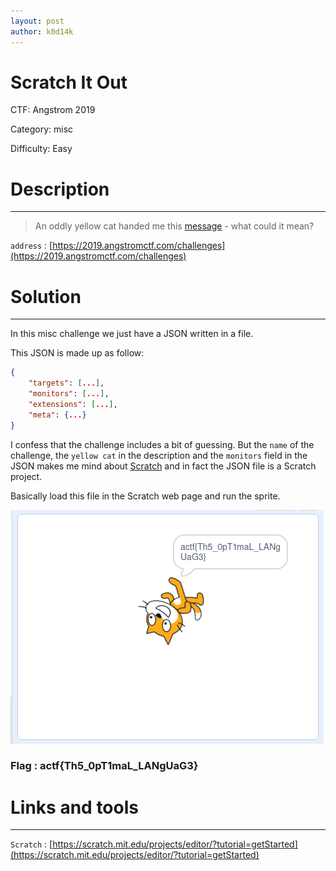 ```yaml
---
layout: post
author: k0d14k
---
```


# Scratch It Out

CTF: Angstrom 2019

Category: misc

Difficulty: Easy

# Description

---

> An oddly yellow cat handed me this [message](https://files.actf.co/397a7663cfc657bea92b8038eb2a27804ac75ba56b74e56572e57f00414fd43f/project.json) - what could it mean?
> 

`address` : [https://2019.angstromctf.com/challenges](https://2019.angstromctf.com/challenges)

# Solution

---

In this misc challenge we just have a JSON written in a file.

This JSON is made up as follow:

```json
{
	"targets": [...],
	"monitors": [...],
	"extensions": [...],
	"meta": {...}
}
```

I confess that the challenge includes a bit of guessing. But the `name` of the challenge, the `yellow cat` in the description and the `monitors` field in the JSON makes me mind about [Scratch](https://scratch.mit.edu/projects/editor/?tutorial=getStarted) and in fact the JSON file is a Scratch project.

Basically load this file in the Scratch web page and run the sprite.

![Screenshot from 2022-11-30 15-17-35.png](Scratch%20It%20Out%20d1e1bba25f2d422a9047e73e062a5923/Screenshot_from_2022-11-30_15-17-35.png)

### Flag : actf{Th5_0pT1maL_LANgUaG3}

# Links and tools

---

`Scratch` : [https://scratch.mit.edu/projects/editor/?tutorial=getStarted](https://scratch.mit.edu/projects/editor/?tutorial=getStarted)